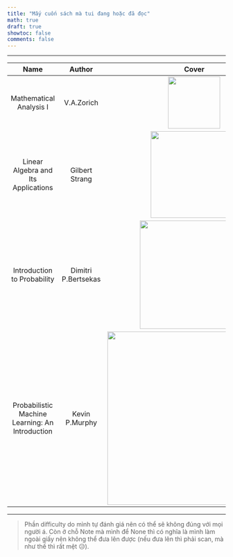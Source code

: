 ```yaml
---
title: "Mấy cuốn sách mà tui đang hoặc đã đọc"
math: true
draft: true
showtoc: false
comments: false
---
```


<style>
r { color: Red }
o { color: Orange }
bl { color: Blue }
g { color: Green }
</style>

---

| Name   | Author   | Cover   | Note   | Solution   | Difficulty | Review   |
| :---:  | :---:    | :---:   | :---:  | :---:      | :---:      | :---:    |
| Mathematical Analysis I | V.A.Zorich | <img src="https://m.media-amazon.com/images/I/51LEgzu8IzL.jpg" width="120"> | [Link](https://github.com/dauduathomngon/math-note/blob/main/Analysis%20I/master.pdf) | | <o> Hard </o> | |
| Linear Algebra and Its Applications | Gilbert Strang | <img src="https://m.media-amazon.com/images/I/511MUkxPscL.jpg" width="200"> | None | | <bl> Medium </bl> | |
| Introduction to Probability | Dimitri P.Bertsekas | <img src="https://m.media-amazon.com/images/I/91iHKtVb8nL.jpg" width="250"> | None | | <bl> Medium </bl> | |
| Probabilistic Machine Learning: An Introduction | Kevin P.Murphy | <img src="https://probml.github.io/pml-book/cover1.jpg" width="400"> | | | <o> Hard </o> | |

---

> Phần difficulty do mình tự đánh giá nên có thể sẽ không đúng với mọi người á. Còn ở chỗ Note mà mình để None thì có nghĩa là mình làm ngoài giấy nên không thể đưa lên được (nếu đưa lên thì phải scan, mà như thế thì rất mệt 😥).